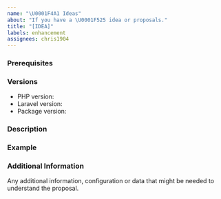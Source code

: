 ```yaml
---
name: "\U0001F4A1 Ideas"
about: "If you have a \U0001F525 idea or proposals."
title: "[IDEA]"
labels: enhancement
assignees: chris1904
---
```


<!--

PLEASE READ: FILLING IN THE TEMPLATE IS REQUIRED!
Issues that do not include enough information might not be picked up.

Have you read laravel-media-converter's
contributing guidelines (https://github.com/meemalabs/laravel-media-converter/blob/master/CONTRIBUTING.md)
and Code Of Conduct (https://github.com/meemalabs/laravel-media-converter/master/CODE_OF_CONDUCT.md)?
By filing an idea, you are expected to comply with it, including treating everyone with respect.

Please prefix your idea with: [IDEA].

-->

### Prerequisites

### Versions

<!-- Please be as exact and complete as possible when proving version numbers -->

* PHP version: <!-- put your FULL PHP version here -->
* Laravel version: <!-- put your FULL Laravel version here -->
* Package version: <!-- put FULL laravel-media-converter package version here -->

### Description

<!-- Describe your proposal -->

### Example

<!-- Show an example of how this proposal will work.  -->

### Additional Information

Any additional information, configuration or data that might be needed to understand the proposal.
